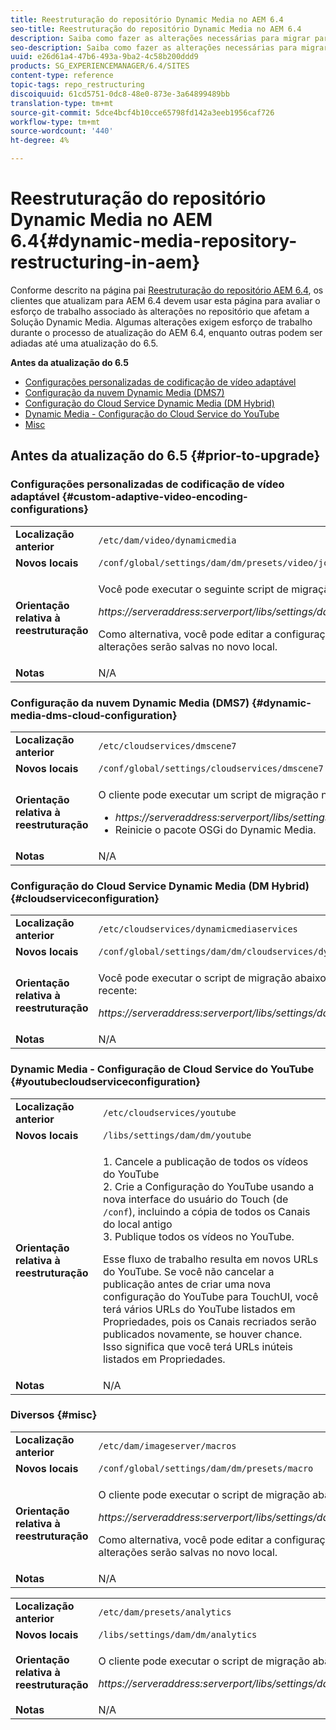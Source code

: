 ```yaml
---
title: Reestruturação do repositório Dynamic Media no AEM 6.4
seo-title: Reestruturação do repositório Dynamic Media no AEM 6.4
description: Saiba como fazer as alterações necessárias para migrar para a nova estrutura do repositório no AEM 6.4 para Dynamic Media.
seo-description: Saiba como fazer as alterações necessárias para migrar para a nova estrutura do repositório no AEM 6.4 para Dynamic Media.
uuid: e26d61a4-47b6-493a-9ba2-4c58b200ddd9
products: SG_EXPERIENCEMANAGER/6.4/SITES
content-type: reference
topic-tags: repo_restructuring
discoiquuid: 61cd5751-0dc8-48e0-873e-3a64899489bb
translation-type: tm+mt
source-git-commit: 5dce4bcf4b10cce65798fd142a3eeb1956caf726
workflow-type: tm+mt
source-wordcount: '440'
ht-degree: 4%

---
```



# Reestruturação do repositório Dynamic Media no AEM 6.4{#dynamic-media-repository-restructuring-in-aem}

Conforme descrito na página pai [Reestruturação do repositório AEM 6.4](/help/sites-deploying/repository-restructuring.md), os clientes que atualizam para AEM 6.4 devem usar esta página para avaliar o esforço de trabalho associado às alterações no repositório que afetam a Solução Dynamic Media. Algumas alterações exigem esforço de trabalho durante o processo de atualização do AEM 6.4, enquanto outras podem ser adiadas até uma atualização do 6.5.

**Antes da atualização do 6.5**

* [Configurações personalizadas de codificação de vídeo adaptável](/help/sites-deploying/dynamicmedia-repository-restructuring-in-aem-6-4.md#custom-adaptive-video-encoding-configurations)
* [Configuração da nuvem Dynamic Media (DMS7)](/help/sites-deploying/dynamicmedia-repository-restructuring-in-aem-6-4.md#dynamic-media-dms-cloud-configuration)
* [Configuração do Cloud Service Dynamic Media (DM Hybrid)](/help/sites-deploying/dynamicmedia-repository-restructuring-in-aem-6-4.md#cloudserviceconfiguration)
* [Dynamic Media - Configuração do Cloud Service do YouTube](/help/sites-deploying/dynamicmedia-repository-restructuring-in-aem-6-4.md#youtubecloudserviceconfiguration)
* [Misc](/help/sites-deploying/dynamicmedia-repository-restructuring-in-aem-6-4.md#misc)

## Antes da atualização do 6.5 {#prior-to-upgrade}

### Configurações personalizadas de codificação de vídeo adaptável {#custom-adaptive-video-encoding-configurations}

<table> 
 <tbody>
  <tr>
   <td><strong>Localização anterior</strong></td> 
   <td><code>/etc/dam/video/dynamicmedia</code></td> 
  </tr>
  <tr>
   <td><strong>Novos locais</strong></td> 
   <td><code>/conf/global/settings/dam/dm/presets/video/jcr:content</code></td> 
  </tr>
  <tr>
   <td><strong>Orientação relativa à reestruturação</strong></td> 
   <td><p>Você pode executar o seguinte script de migração para migrar para o novo local:</p> <p><em>https://serveraddress:serverport/libs/settings/dam/dm/presets.migratedmcontent.json</em></p> <p>Como alternativa, você pode editar a configuração AEM interface do usuário e as alterações serão salvas no novo local.</p> </td> 
  </tr>
  <tr>
   <td><strong>Notas</strong></td> 
   <td>N/A<br /> </td> 
  </tr>
 </tbody>
</table>

### Configuração da nuvem Dynamic Media (DMS7) {#dynamic-media-dms-cloud-configuration}

<table> 
 <tbody>
  <tr>
   <td><strong>Localização anterior</strong></td> 
   <td><code>/etc/cloudservices/dmscene7</code></td> 
  </tr>
  <tr>
   <td><strong>Novos locais</strong></td> 
   <td><code>/conf/global/settings/cloudservices/dmscene7</code></td> 
  </tr>
  <tr>
   <td><strong>Orientação relativa à reestruturação</strong></td> 
   <td><p>O cliente pode executar um script de migração neste local:<br /> </p> 
    <ul> 
     <li><em>https://serveraddress:serverport/libs/settings/dam/dm/presets.migratedmcontent.json</em></li> 
     <li>Reinicie o pacote OSGi do Dynamic Media.</li> 
    </ul> </td> 
  </tr>
  <tr>
   <td><strong>Notas</strong></td> 
   <td>N/A</td> 
  </tr>
 </tbody>
</table>

### Configuração do Cloud Service Dynamic Media (DM Hybrid) {#cloudserviceconfiguration}

<table> 
 <tbody>
  <tr>
   <td><strong>Localização anterior</strong></td> 
   <td><code>/etc/cloudservices/dynamicmediaservices</code></td> 
  </tr>
  <tr>
   <td><strong>Novos locais</strong></td> 
   <td><code>/conf/global/settings/dam/dm/cloudservices/dynamicmediaservices</code></td> 
  </tr>
  <tr>
   <td><strong>Orientação relativa à reestruturação</strong></td> 
   <td><p>Você pode executar o script de migração abaixo para alinhar ao modelo mais recente:</p> <p><em>https://serveraddress:serverport/libs/settings/dam/dm/presets.migratedmcontent.jso</em></p> </td> 
  </tr>
  <tr>
   <td><strong>Notas</strong></td> 
   <td>N/A<br /> </td> 
  </tr>
 </tbody>
</table>

### Dynamic Media - Configuração de Cloud Service do YouTube {#youtubecloudserviceconfiguration}

<table> 
 <tbody>
  <tr>
   <td><strong>Localização anterior</strong></td> 
   <td><code>/etc/cloudservices/youtube</code></td> 
  </tr>
  <tr>
   <td><strong>Novos locais</strong></td> 
   <td><code>/libs/settings/dam/dm/youtube</code></td> 
  </tr>
  <tr>
   <td><strong>Orientação relativa à reestruturação</strong></td> 
   <td><p>1. Cancele a publicação de todos os vídeos do YouTube<br /> 2. Crie a Configuração do YouTube usando a nova interface do usuário do Touch (de <code>/conf</code>), incluindo a cópia de todos os Canais do local antigo<br /> 3. Publique todos os vídeos no YouTube.</p> <p>Esse fluxo de trabalho resulta em novos URLs do YouTube. Se você não cancelar a publicação antes de criar uma nova configuração do YouTube para TouchUI, você terá vários URLs do YouTube listados em Propriedades, pois os Canais recriados serão publicados novamente, se houver chance. Isso significa que você terá URLs inúteis listados em Propriedades.</p> </td> 
  </tr>
  <tr>
   <td><strong>Notas</strong></td> 
   <td>N/A<br /> </td> 
  </tr>
 </tbody>
</table>

### Diversos {#misc}

<table> 
 <tbody>
  <tr>
   <td><strong>Localização anterior</strong></td> 
   <td><code>/etc/dam/imageserver/macros</code></td> 
  </tr>
  <tr>
   <td><strong>Novos locais</strong></td> 
   <td><code>/conf/global/settings/dam/dm/presets/macro</code></td> 
  </tr>
  <tr>
   <td><strong>Orientação relativa à reestruturação</strong></td> 
   <td><p>O cliente pode executar o script de migração abaixo.</p> <p><em>https://serveraddress:serverport/libs/settings/dam/dm/presets.migratedmcontent.json</em></p> <p>Como alternativa, você pode editar a configuração AEM interface do usuário e as alterações serão salvas no novo local.</p> </td> 
  </tr>
  <tr>
   <td><strong>Notas</strong></td> 
   <td>N/A</td> 
  </tr>
 </tbody>
</table>

<table> 
 <tbody>
  <tr>
   <td><strong>Localização anterior</strong></td> 
   <td><code>/etc/dam/presets/analytics</code></td> 
  </tr>
  <tr>
   <td><strong>Novos locais</strong></td> 
   <td><code>/libs/settings/dam/dm/analytics</code></td> 
  </tr>
  <tr>
   <td><strong>Orientação relativa à reestruturação</strong></td> 
   <td><p>O cliente pode executar o script de migração abaixo.</p> <p><em>https://serveraddress:serverport/libs/settings/dam/dm/presets.migratedmcontent.json</em></p> </td> 
  </tr>
  <tr>
   <td><strong>Notas</strong></td> 
   <td>N/A</td> 
  </tr>
 </tbody>
</table>

